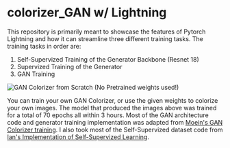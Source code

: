 # colorizer_GAN w/ Lightning

This repository is primarily meant to showcase the features of Pytorch Lightning and how it can streamline three different training tasks. 
The training tasks in order are: </br>

1. Self-Supervized Training  of the Generator Backbone (Resnet 18) </br>
2. Supervized Training of the Generator </br>
3. GAN Training </br>


![](sample.jpg?raw=true "GAN Colorizer from Scratch (No Pretrained weights used!)")

You can train your own GAN Colorizer, or use the given weights to colorize your own images. The model that produced the images above was trained for a total of 70 epochs all within 3 hours. Most of the GAN architecture code and generator training implementation was adapted from [Moein's GAN Colorizer training](https://colab.research.google.com/github/moein-shariatnia/Deep-Learning/blob/main/Image%20Colorization%20Tutorial/Image%20Colorization%20with%20U-Net%20and%20GAN%20Tutorial.ipynb#scrollTo=S_b9HzPgYTpq). I also took most of the Self-Supervized dataset code from [Ian's Implementation of Self-Supervized Learning](https://snappishproductions.com/blog/2020/05/25/image-self-supervised-training-with-pytorch-lightning.html.html).
